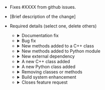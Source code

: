 - Fixes #XXXX from github issues.
- [Brief description of the change]

- Required details (select one, delete others)

    + <details> <summary>Documentation fix</summary>

        - The modification was to [developer/user] documentation
        - The change was a [correction/deletion/addition]
        - The reason for the change was [...]
        - The documentation component that changed was [...]

      </details>

    + <details> <summary>Bug fix</summary>

        - [ ] Details about the bug are located in the above bug report
        - [ ] Regression test for the issue was added
        - [ ] Fix has been verified

      </details>

    + <details> <summary>New methods added to a C++ class</summary>

        - [ ] Unit tests added for new class methods except: non-test
              constructors, private methods or classes that provide a
              last-level-abstraction of an external dependency
              (e.g. SDBus or NVMLDevicePool)
        - [ ] Non-exempt methods with logic branches have multiple
              tests
        - [ ] Mock objects derived from class have methods added
        - [ ] New public methods have doxygen comments describing
              behavior, inputs, outputs and exceptions raised

      </details>

    + <details> <summary>New methods added to Python module</summary>

        - [ ] Unit test added for new public methods
        - [ ] Unit tests do not refer to private methods or members
        - [ ] New public methods have __doc__ string comments describing
              behavior, inputs, outputs and exceptions raised

      </details>

    + <details> <summary>New external dependency</summary>

        - [ ] Use of interface exposed by external dependency is
              compatible with the BSD 3 clause license
        - [ ] Shared object dependencies have been added to the build
              system in this or a prior PR
        - [ ] Dependency has one or more last-level-abstraction classes
              if used in C++
        - [ ] Dependency may have last-level-abstraction when used in
              Python if this enables testing
        - [ ] All existing features continue to work when dependency is
              not available

      </details>

    + <details> <summary>A new C++ class added</summary>

        - [ ] Pure virtual interface class has been added with factory method
        - [ ] Unit test constructor provides dependency injection
        - [ ] Unit tests added for all class methods except: non-test
              constructors, private methods or classes that provide a
              last-level-abstraction of an external dependency
              (e.g. SDBus or NVMLDevicePool)
        - [ ] Non-exempt methods with logic branches have multiple
              tests
        - [ ] All dependency classes have already been merged
        - [ ] All public methods have doxygen comments describing
              behavior, inputs, outputs and exceptions raised
        - [ ] Implementation file has `#include config.h`

      </details>

    + <details> <summary>A new Python class added</summary>

        - [ ] Unit tests added for all public class methods (one test
              file per class)
        - [ ] Unit tests do not refer to private methods or members
        - [ ] Methods with logic branches have multiple tests
        - [ ] All dependency classes have already been merged
        - [ ] New public methods have __doc__ string comments describing
              behavior, inputs, outputs and exceptions raised
        - [ ] Isolate external dependencies in wrapping classes or
              modules if doing so enables better testing.

      </details>

    + <details> <summary>Removing classes or methods</summary>

        - [ ] Features have been replaced with a different implementation
        - [ ] There are no dependencies in remaining implementation, test,
              tutorials, examples or documentation
        - [ ] No regressions to existing functionality
        - [ ] Associated unit tests have been removed

      </details>

    + <details> <summary>Build system enhancement</summary>

        - [ ] The build.sh script has been updated if required
        - [ ] Changes have been documented in geopm/README.md if required
        - [ ] Changes have been documented in geopm/service/docs/build.rst if required
        - [ ] Changes have been documented in geopm/service/docs/requires.rst if required
        - [ ] RPM spec files have been updated if required

      </details>

    + <details> <summary>Closes feature request</summary>

        - [ ] Public facing documentation has been added describing
              the feature (man page, or sphinx web page update)
        - [ ] Integration test has been added that shows feature
              working as described in documentation
        - [ ] Negative tests have been added for cases where feature
              is not available
        - [ ] Documentation has been added to the service web page for
              service related features
        - [ ] New man page added for new IOGroup or Agent class

      </details>
